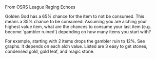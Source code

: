From OSRS League Raging Echoes

Golden God has a 65% chance for the item to not be consumed. This means a 35% chance to be consumed. Assuming you are alching your highest value item, what are the chances to consume your last item (e.g. become 'gambler ruined') depending on how many items you start with?

For example, starting with 2 items drops the gambler ruin to 12%. See graphs. It depends on each alch value.
Listed are 3 easy to get stones, condensed gold, gold leaf, and magic stone.


